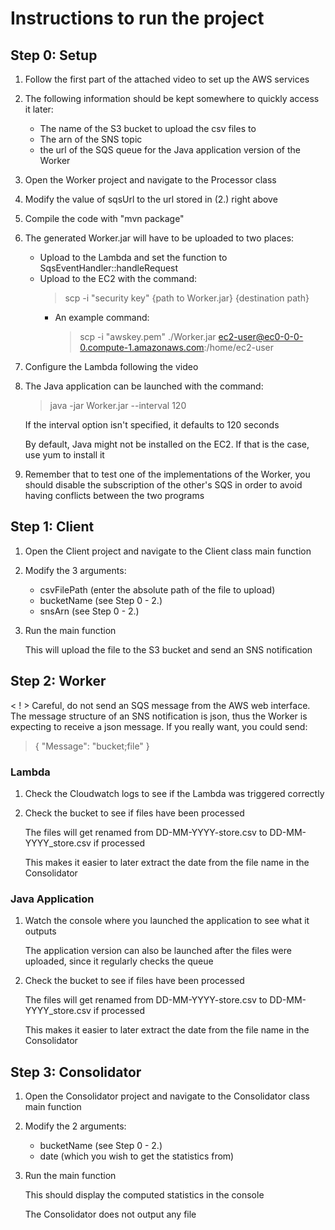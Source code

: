 #  Instructions to run the project

## Step 0: Setup
1. Follow the first part of the attached video to set up the AWS services
2. The following information should be kept somewhere to quickly access it later:
   + The name of the S3 bucket to upload the csv files to
   + The arn of the SNS topic
   + the url of the SQS queue for the Java application version of the Worker
3. Open the Worker project and navigate to the Processor class
4. Modify the value of sqsUrl to the url stored in (2.) right above
5. Compile the code with "mvn package"
6. The generated Worker.jar will have to be uploaded to two places:
   + Upload to the Lambda and set the function to SqsEventHandler::handleRequest
   + Upload to the EC2 with the command:
     >scp -i "security key" {path to Worker.jar} {destination path}
     + An example command:
       >scp -i "awskey.pem" ./Worker.jar ec2-user@ec0-0-0-0.compute-1.amazonaws.com:/home/ec2-user
7. Configure the Lambda following the video
8. The Java application can be launched with the command:
   >java -jar Worker.jar --interval 120
   
   If the interval option isn't specified, it defaults to 120 seconds
   
   By default, Java might not be installed on the EC2.
   If that is the case, use yum to install it
9. Remember that to test one of the implementations of the Worker,
   you should disable the subscription of the other's SQS
   in order to avoid having conflicts between the two programs

## Step 1: Client
1. Open the Client project and navigate to the Client class main function
2. Modify the 3 arguments: 
   + csvFilePath (enter the absolute path of the file to upload)
   + bucketName (see Step 0 - 2.)
   + snsArn (see Step 0 - 2.)
3. Run the main function

   This will upload the file to the S3 bucket and send an SNS notification


## Step 2: Worker
< ! > Careful, do not send an SQS message from the AWS web interface.
The message structure of an SNS notification is json, thus the Worker is expecting to receive a json message.
If you really want, you could send:
> { "Message": "bucket;file" }

### Lambda
1. Check the Cloudwatch logs to see if the Lambda was triggered correctly
2. Check the bucket to see if files have been processed

   The files will get renamed from DD-MM-YYYY-store.csv to DD-MM-YYYY_store.csv if processed

   This makes it easier to later extract the date from the file name in the Consolidator


### Java Application
1. Watch the console where you launched the application to see what it outputs

   The application version can also be launched after the files were uploaded, since it regularly checks the queue
2. Check the bucket to see if files have been processed

   The files will get renamed from DD-MM-YYYY-store.csv to DD-MM-YYYY_store.csv if processed

   This makes it easier to later extract the date from the file name in the Consolidator


## Step 3: Consolidator
1. Open the Consolidator project and navigate to the Consolidator class main function
2. Modify the 2 arguments:
   + bucketName (see Step 0 - 2.)
   + date (which you wish to get the statistics from)
3. Run the main function
   
   This should display the computed statistics in the console

   The Consolidator does not output any file